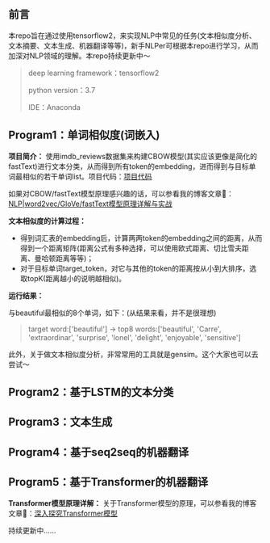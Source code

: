 ## 前言

本repo旨在通过使用tensorflow2，来实现NLP中常见的任务(文本相似度分析、文本摘要、文本生成、机器翻译等等)，新手NLPer可根据本repo进行学习，从而加深对NLP领域的理解。本repo持续更新中～

> deep learning framework：tensorflow2
>
> python version：3.7
>
> IDE：Anaconda

## Program1：单词相似度(词嵌入)

**项目简介：** 使用imdb_reviews数据集来构建CBOW模型(其实应该更像是简化的fastText)进行文本分类，从而得到所有token的embedding，进而得到与目标单词最相似的若干单词list。项目代码：[项目代码](https://github.com/codewithzichao/NLP_Programs/tree/master/word_embedding_program)

如果对CBOW/fastText模型原理感兴趣的话，可以参看我的博客文章🤩：[NLP|word2vec/GloVe/fastText模型原理详解与实战](https://codewithzichao.github.io/2020/02/29/NLP-word2vec-GloVe-fastText模型原理详解/)

**文本相似度的计算过程：**

* 得到词汇表的embedding后，计算两两token的embedding之间的距离，从而得到一个距离矩阵(距离公式有多种选择，可以使用欧式距离、切比雪夫距离、曼哈顿距离等等)；
* 对于目标单词target_token，对它与其他的token的距离按从小到大排序，选取topK(距离越小的说明越相似)。

**运行结果：** 

与beautiful最相似的8个单词，如下：(从结果来看，并不是很理想)

> target word:['beautiful'] -> top8 words:['beautiful', 'Carre', 'extraordinar', 'surprise', 'lonel', 'delight', 'enjoyable', 'sensitive']

此外，关于做文本相似度分析，非常常用的工具就是gensim。这个大家也可以去尝试～

## Program2：基于LSTM的文本分类





## Program3：文本生成





## Program4：基于seq2seq的机器翻译







## Program5：基于Transformer的机器翻译



**Transformer模型原理详解：** 关于Transformer模型的原理，可以参看我的博客文章🤩：[深入探究Transformer模型](https://codewithzichao.github.io/2020/02/17/NLP｜深入探究Transformer模型/)







持续更新中......
